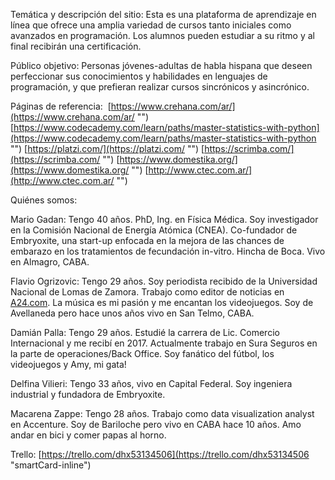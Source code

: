 Temática y descripción del sitio:
Esta es una plataforma de aprendizaje en línea que ofrece una amplia variedad de cursos tanto iniciales como avanzados en programación. Los alumnos pueden estudiar a su ritmo y al final recibirán una certificación.

Público objetivo: Personas jóvenes-adultas de habla hispana que deseen perfeccionar sus conocimientos y habilidades en lenguajes de programación, y que prefieran realizar cursos sincrónicos y asincrónico.

Páginas de referencia: 
[https://www.crehana.com/ar/](https://www.crehana.com/ar/ "‌")
[https://www.codecademy.com/learn/paths/master-statistics-with-python](https://www.codecademy.com/learn/paths/master-statistics-with-python "‌")
[https://platzi.com/](https://platzi.com/ "‌")
[https://scrimba.com/](https://scrimba.com/ "‌")
[https://www.domestika.org/](https://www.domestika.org/ "‌")
[http://www.ctec.com.ar/](http://www.ctec.com.ar/ "‌")

Quiénes somos:

Mario Gadan: Tengo 40 años. PhD, Ing. en Física Médica. Soy investigador en la Comisión Nacional de Energía Atómica (CNEA). Co-fundador de Embryoxite, una start-up enfocada en la mejora de las chances de embarazo en los tratamientos de fecundación in-vitro. Hincha de Boca. Vivo en Almagro, CABA.

Flavio Ogrizovic: Tengo 29 años. Soy periodista recibido de la Universidad Nacional de Lomas de Zamora. Trabajo como editor de noticias en [A24.com](http://A24.com "‌"). La música es mi pasión y me encantan los videojuegos. Soy de Avellaneda pero hace unos años vivo en San Telmo, CABA.

Damián Palla: Tengo 29 años. Estudié la carrera de Lic. Comercio Internacional y me recibí en 2017. Actualmente trabajo en Sura Seguros en la parte de operaciones/Back Office. Soy fanático del fútbol, los videojuegos y Amy, mi gata!

Delfina Vilieri: Tengo 33 años, vivo en Capital Federal. Soy ingeniera industrial y fundadora de Embryoxite.

Macarena Zappe: Tengo 28 años. Trabajo como data visualization analyst en Accenture. Soy de Bariloche pero vivo en CABA hace 10 años. Amo andar en bici y comer papas al horno.

Trello: [https://trello.com/dhx53134506](https://trello.com/dhx53134506 "smartCard-inline")